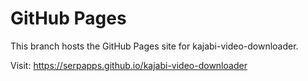 # GitHub Pages

This branch hosts the GitHub Pages site for kajabi-video-downloader.

Visit: https://serpapps.github.io/kajabi-video-downloader
